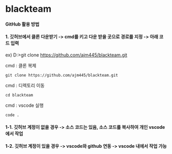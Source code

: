 # blackteam

#### GitHub 활용 방법

#### 1. 깃허브에서 클론 다운받기 -> cmd를 키고 다운 받을 곳으로 경로를 지정 -> 아래 코드 입력

ex) D:\>git clone https://github.com/ajm445/blackteam.git

cmd : 클론 복제
```
git clone https://github.com/ajm445/blackteam.git
```
cmd : 디렉토리 이동
```
cd blackteam
```
cmd : vscode 실행
```
code .
```

#### 1-1. 깃허브 계정이 없을 경우 -> 소스 코드는 있음, 소스 코드를 복사하여 개인 vscode에서 작업

#### 1-2. 깃허브 계정이 있을 경우 -> vscode와 github 연동 -> vscode 내에서 작업 가능
